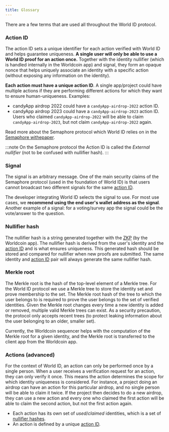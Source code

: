```yaml
---
title: Glossary
---
```


There are a few terms that are used all throughout the World ID protocol.

<div id="external-nullifier"></div>

### Action ID

The action ID sets a unique identifier for each action verified with World ID and helps guarantee uniqueness. **A single user will only be able to use a World ID proof for an action once.** Together with the identity nullifier (which is handled internally in the Worldcoin app) and signal, they form an opaque nonce that helps uniquely associate an identity with a specific action (without exposing any information on the identity).

**Each action must have a unique action ID**. A single app/project could have multiple actions if they are performing different actions for which they want to ensure human-uniqueness. Examples:

- candyApp airdrop 2022 could have a `candyApp-airdrop-2022` action ID.
- candyApp airdrop 2023 could have a `candyApp-airdrop-2023` action ID. Users who claimed `candyApp-airdrop-2022` will be able to claim `candyApp-airdrop-2023`, but not claim `candyApp-airdrop-2022` again.

Read more about the Semaphore protocol which World ID relies on in the [Semaphore withepaper](https://docs.zkproof.org/pages/standards/accepted-workshop3/proposal-semaphore.pdf).

:::note
On the Semaphore protocol the Action ID is called the _External nullifier_ (not to be confused with nullifier hash).
:::

### Signal

The signal is an arbitrary message. One of the main security claims of the Semaphore protocol (used in the foundation of World ID) is that users cannot broadcast two different signals for the same [action ID](#action-id).

The developer integrating World ID selects the signal to use. For most use cases, we **recommend using the end user's wallet address as the signal**. Another example of a signal: for a voting/survey app the signal could be the vote/answer to the question.

### Nullifier hash

The nullifier hash is a string generated together with the [ZKP](/docs/advanced/zero-knowledge-proofs) (by the Worldcoin app). The nullifier hash is derived from the user's identity and the [action ID](#action-id) and is what ensures uniqueness. This generated hash should be stored and compared for nullifier when new proofs are submitted. The same identity and [action ID](#action-id) pair will always generate the same nullifier hash.

### Merkle root

The Merkle root is the hash of the top-level element of a Merkle tree. For the World ID protocol we use a Merkle tree to store the identity set and prove membership to the set. The Merkle root hash of the tree to which the user belongs to is required to prove the user belongs to the set of verified identities. Given the Merkle root changes every time a new identity is added or removed, multiple valid Merkle trees can exist. As a security precaution, the protocol only accepts recent trees (to protect leaking information about the user belonging to an older, smaller set).

Currently, the Worldcoin sequencer helps with the computation of the Merkle root for a given identity, and the Merkle root is transferred to the client app from the Worldcoin app.

### Actions (advanced)

For the context of World ID, an action can only be performed once by a single person. When a user receives a verification request for an action, they can only verify it once. This means the action determines the scope for which identity uniqueness is considered. For instance, a project doing an airdrop can have an action for this particular airdrop, and no single person will be able to claim it twice. If the project then decides to do a new airdrop, they can use a new action and every one who claimed the first action will be able to claim the second action, but not the first action again.

- Each action has its own set of _used_/_claimed_ identities, which is a set of [nullifier hashes](#nullifier-hash).
- An action is defined by a unique [action ID](#action-id).
